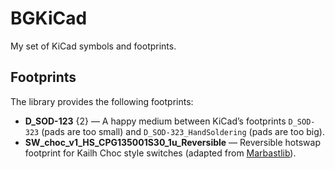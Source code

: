 # BGKiCad

My set of KiCad symbols and footprints.

## Footprints

The library provides the following footprints:

 * **D_SOD-123** {2} — A happy medium between KiCad’s footprints `D_SOD-323` (pads are too
   small) and `D_SOD-323_HandSoldering` (pads are too big).
 * **SW_choc_v1_HS_CPG135001S30_1u_Reversible** — Reversible hotswap footprint for Kailh
   Choc style switches (adapted from [Marbastlib](https://github.com/ebastler/marbastlib)).
